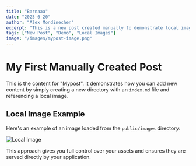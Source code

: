 ```yaml
---
title: "Barnaaa"
date: "2025-6-20"
author: "Alex Mondinechen"
excerpt: "This is a new post created manually to demonstrate local image hosting."
tags: ["New Post", "Demo", "Local Images"]
image: "/images/mypost-image.png"
---
```


# My First Manually Created Post

This is the content for "Mypost". It demonstrates how you can add new content by simply creating a new directory with an `index.md` file and referencing a local image.

## Local Image Example

Here's an example of an image loaded from the `public/images` directory:

![Local Image](/images/mypost-image.png)

This approach gives you full control over your assets and ensures they are served directly by your application.
